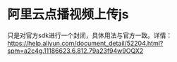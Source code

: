 # 阿里云点播视频上传js

只是对官方sdk进行一个封闭，具体用法与官方一致。详情：https://help.aliyun.com/document_detail/52204.html?spm=a2c4g.11186623.6.812.79a23f94w9OQX2